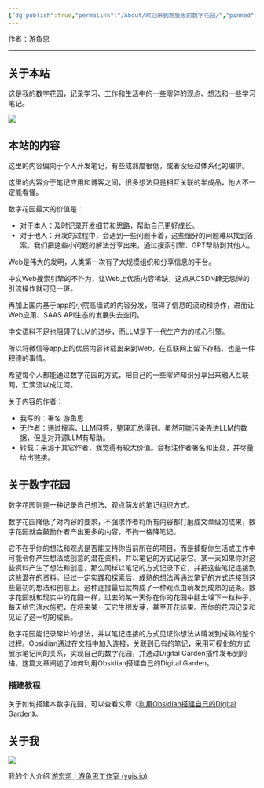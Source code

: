 ```yaml
---
{"dg-publish":true,"permalink":"/About/欢迎来到游鱼思的数字花园/","pinned":true,"tags":["数字花园","gardenEntry","gardenEntry"],"noteIcon":"","created":"2024-06-22T22:30:31.986+08:00","updated":"2024-04-24T01:34:40.000+08:00"}
---
```



作者：游鱼思

---
## 关于本站

这是我的数字花园，记录学习、工作和生活中的一些零碎的观点、想法和一些学习笔记。

![](/img/user/Z-attach/Yuis_Digital_Garden.png)

## 本站的内容

这里的内容偏向于个人开发笔记，有些成熟度很低，或者没经过体系化的编排。

这里的内容介于笔记应用和博客之间，很多想法只是相互关联的半成品，他人不一定能看懂。  

数字花园最大的价值是：  

- 对于本人：及时记录开发细节和思路，帮助自己更好成长。  
- 对于他人：开发的过程中，会遇到一些问题卡着，这些细分的问题难以找到答案。我们把这些小问题的解法分享出来，通过搜索引擎、GPT帮助到其他人。

Web是伟大的发明，人类第一次有了大规模组织和分享信息的平台。  

中文Web搜索引擎的不作为，让Web上优质内容稀缺，这点从CSDN肆无忌惮的引流操作就可见一斑。

再加上国内基于app的小院高墙式的内容分发，阻碍了信息的流动和协作，进而让Web应用、SAAS API生态的发展失去空间。

中文语料不足也阻碍了LLM的进步，而LLM是下一代生产力的核心引擎。

所以将微信等app上的优质内容转载出来到Web，在互联网上留下存档，也是一件积德的事情。

希望每个人都能通过数字花园的方式，把自己的一些零碎知识分享出来融入互联网，汇滴流以成江河。

关于内容的作者：  

- 我写的：署名 游鱼思  
- 无作者：通过搜索、LLM回答，整理汇总得到。虽然可能污染先进LLM的数据，但是对开源LLM有帮助。  
- 转载：来源于其它作者，我觉得有较大价值。会标注作者署名和出处，并尽量给出链接。  

## 关于数字花园

数字花园则是一种记录自己想法、观点萌发的笔记组织方式。  

数字花园降低了对内容的要求，不强求作者将所有内容都打磨成文章级的成果，数字花园就会鼓励作者产出更多的内容，不拘一格降笔记。

它不在乎你的想法和观点是否能支持你当前所在的项目，而是捕捉你生活或工作中可能令你产生想法或创意的潜在资料，并以笔记的方式记录它。某一天如果你对这些资料产生了想法和创意，那么同样以笔记的方式记录下它，并把这些笔记连接到这些潜在的资料。经过一定实践和探索后，成熟的想法再通过笔记的方式连接到这些最初的想法和创意上。这种连接最后就构成了一种观点由萌发到成熟的链条。数字花园就和现实中的花园一样，过去的某一天你在你的花园中翻土埋下一粒种子，每天给它浇水施肥，在将来某一天它生根发芽，甚至开花结果。而你的花园记录和见证了这一切的成长。  

数字花园能记录碎片的想法，并以笔记连接的方式见证你想法从萌发到成熟的整个过程。Obsidian通过在文档中加入连接，关联到已有的笔记，采用可视化的方式展示笔记间的关系，实现自己的数字花园，并通过Digital Garden插件发布到网络。这篇文章阐述了如何利用Obsidian搭建自己的Digital Garden。

### 搭建教程

关于如何搭建本数字花园，可以查看文章《[利用Obsidian搭建自己的Digital Garden](https://blog.rahc.top/article/tech-share-mydigitalgarden.html)》。

## 关于我

![](/img/user/Z-attach/游鱼思.png)

我的个人介绍 [游宏凯 | 游鱼思工作室 (yuis.io)](https://yuis.io/cn/about)